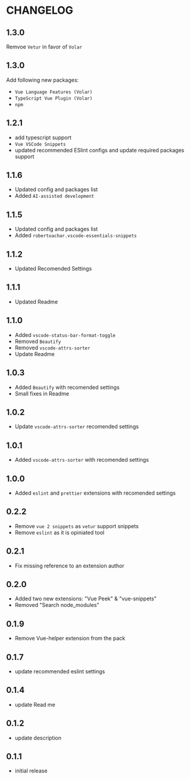 # CHANGELOG

## 1.3.0

Remvoe `Vetur` in favor of `Volar`

## 1.3.0

Add following new packages:

- `Vue Language Features (Volar)`
- `TypeScript Vue Plugin (Volar)`
- `npm`

## 1.2.1

- add typescript support
- `Vue VSCode Snippets`
- updated recommended ESlint configs and update required packages support

## 1.1.6

- Updated config and packages list
- Added `AI-assisted development`

## 1.1.5

- Updated config and packages list
- Added `robertoachar.vscode-essentials-snippets`

## 1.1.2

- Updated Recomended Settings

## 1.1.1

- Updated Readme

## 1.1.0

- Added `vscode-status-bar-format-toggle`
- Removed `Beautify`
- Removed `vscode-attrs-sorter`
- Update Readme

## 1.0.3

- Added `Beautify` with recomended settings
- Small fixes in Readme

## 1.0.2

- Update `vscode-attrs-sorter` recomended settings

## 1.0.1

- Added `vscode-attrs-sorter` with recomended settings

## 1.0.0

- Added `eslint` and `prettier` extensions with recomended settings

## 0.2.2

- Remove `vue 2 snippets` as `vetur` support snippets
- Remove `eslint` as it is opiniated tool

## 0.2.1

- Fix missing reference to an extension author

## 0.2.0

- Added two new extensions: "Vue Peek" & "vue-snippets"
- Removed "Search node_modules"

## 0.1.9

- Remove Vue-helper extension from the pack

## 0.1.7

- update recommended eslint settings

## 0.1.4

- update Read me

## 0.1.2

- update description

## 0.1.1

- initial release
